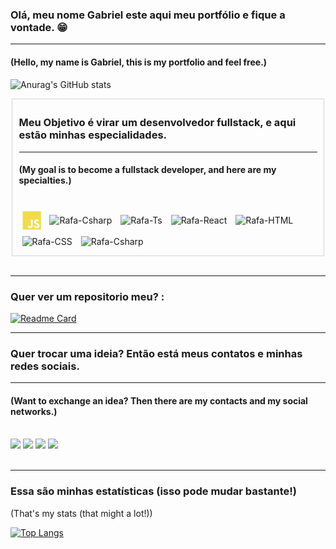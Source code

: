 ### Olá, meu nome Gabriel este aqui meu portfólio e fique a vontade. 😁

<hr>

#### (Hello, my name is Gabriel, this is my portfolio and feel free.)


![Anurag's GitHub stats](https://github-readme-stats.vercel.app/api?username=GagoBraboH2oh11&show_icons=true&theme=tokyonight)

<fieldset style="border: 1px solid lightgray">

### Meu Objetivo é virar um desenvolvedor fullstack, e aqui estão minhas especialidades.
<hr>

#### (My goal is to become a fullstack developer, and here are my specialties.)
<div style="display:             inline_block"><br>
  <img style="margin:5px;" align="center" alt="Rafa-Js" height="30" width="30" src="https://raw.githubusercontent.com/devicons/devicon/master/icons/javascript/javascript-plain.svg">
  <img style="margin:5px;" align="center" alt="Rafa-Csharp" src="https://img.shields.io/badge/GIT-E44C30?style=for-the-badge&logo=git&logoColor=white">
  <img style="margin:5px;" align="center" alt="Rafa-Ts" src="https://img.shields.io/badge/Sass-CC6699?style=for-the-badge&logo=sass&logoColor=white">
  <img style="margin:5px;" align="center" alt="Rafa-React" src="https://img.shields.io/badge/React-20232A?style=for-the-badge&logo=react&logoColor=61DAFB">
  <img style="margin:5px;" align="center" alt="Rafa-HTML" src="https://img.shields.io/badge/HTML5-E34F26?style=for-the-badge&logo=html5&logoColor=white">
  <img style="margin:5px;" align="center" alt="Rafa-CSS" src="https://img.shields.io/badge/CSS3-1572B6?style=for-the-badge&logo=css3&logoColor=white">
  <img style="margin:5px;" align="center" alt="Rafa-Csharp" src="https://img.shields.io/badge/Node.js-43853D?style=for-the-badge&logo=node.js&logoColor=white">
  
</div>
</fieldset>
<br>
<hr>

### Quer ver um repositorio meu? :

[![Readme Card](https://github-readme-stats.vercel.app/api/pin/?username=GagoBraboH2oh11&repo=all-my-coding)](https://github.com/GagoBraboH2oh11/all-my-coding)

<hr>
<div> 

### Quer trocar uma ideia? Então está meus contatos e minhas redes sociais.
<hr>

#### (Want to exchange an idea? Then there are my contacts and my social networks.)
<br>
  <a href="https://www.instagram.com/gabriellu_amaral/" target="_blank"><img src="https://img.shields.io/badge/-Instagram-%23E4405F?style=for-the-badge&logo=instagram&logoColor=white" target="_blank"></a>
  <a href = "mailto:gabrieljollygamer14@gmail.com"><img src="https://img.shields.io/badge/-Gmail-%23333?style=for-the-badge&logo=gmail&logoColor=white" target="_blank"></a>
  <a href="https://www.linkedin.com/in/gabriel-amaral-9a85091ba/" target="_blank"><img src="https://img.shields.io/badge/-LinkedIn-%230077B5?style=for-the-badge&logo=linkedin&logoColor=white" target="_blank"></a> 
  <a href="https://api.whatsapp.com/send?phone=5541995882217&text=Ola" target="_blank"><img
   src="https://img.shields.io/badge/WhatsApp-25D366?style=for-the-badge&logo=whatsapp&logoColor=white"></img></a>
</div>
<br>
<hr>

### Essa são minhas estatísticas (isso pode mudar bastante!)
(That's my stats (that might a lot!))

[![Top Langs](https://github-readme-stats.vercel.app/api/top-langs/?username=GagoBraboH2oh11&langs_count=8)](https://github.com/GagoBraboH2oh11/all-my-coding)
